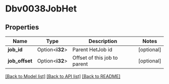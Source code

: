 # Dbv0038JobHet

## Properties

Name | Type | Description | Notes
------------ | ------------- | ------------- | -------------
**job_id** | Option<**i32**> | Parent HetJob id | [optional]
**job_offset** | Option<**i32**> | Offset of this job to parent | [optional]

[[Back to Model list]](../README.md#documentation-for-models) [[Back to API list]](../README.md#documentation-for-api-endpoints) [[Back to README]](../README.md)


